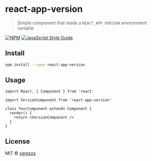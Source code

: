 # react-app-version

> Simple component that reads a `REACT_APP_VERSION` environment variable

[![NPM](https://img.shields.io/npm/v/react-app-version.svg)](https://www.npmjs.com/package/react-app-version) [![JavaScript Style Guide](https://img.shields.io/badge/code_style-standard-brightgreen.svg)](https://standardjs.com)

## Install

```bash
npm install --save react-app-version
```

## Usage

```tsx
import React, { Component } from 'react'

import VersionComponent from 'react-app-version'

class YourComponent extends Component {
  render() {
    return <VersionComponent />
  }
}
```

## License

MIT © [sgrezza](https://github.com/sgrezza)
